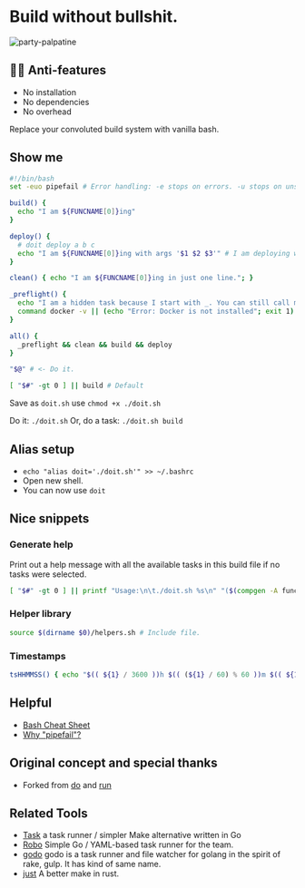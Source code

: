 # Build without bullshit.
![party-palpatine](https://user-images.githubusercontent.com/24665/174114761-42dfba9c-dcae-473b-8d83-aee59629f7aa.gif)

## 🏴‍☠️ Anti-features
* No installation
* No dependencies
* No overhead

Replace your convoluted build system with vanilla bash.

## Show me

```bash
#!/bin/bash
set -euo pipefail # Error handling: -e stops on errors. -u stops on unset variables. -o pipefail stops pipelines on fail: https://mobile.twitter.com/b0rk/status/1314345978963648524

build() {
  echo "I am ${FUNCNAME[0]}ing"
}

deploy() {
  # doit deploy a b c
  echo "I am ${FUNCNAME[0]}ing with args '$1 $2 $3'" # I am deploying with $1=a $2=b and $3=c
}

clean() { echo "I am ${FUNCNAME[0]}ing in just one line."; }

_preflight() {
  echo "I am a hidden task because I start with _. You can still call me directly"
  command docker -v || (echo "Error: Docker is not installed"; exit 1) # Check for command.
}

all() {
  _preflight && clean && build && deploy
}

"$@" # <- Do it.

[ "$#" -gt 0 ] || build # Default
```
Save as `doit.sh` use `chmod +x ./doit.sh`

Do it: `./doit.sh`
Or, do a task: `./doit.sh build`

## Alias setup
* `echo "alias doit='./doit.sh'" >> ~/.bashrc`
* Open new shell.
* You can now use `doit`

## Nice snippets

### Generate help
Print out a help message with all the available tasks in this build file if no tasks were selected.
```bash
[ "$#" -gt 0 ] || printf "Usage:\n\t./doit.sh %s\n" "($(compgen -A function | grep '^[^_]' | paste -sd '|' -))"
```

### Helper library
```bash
source $(dirname $0)/helpers.sh # Include file.
```

### Timestamps
```bash
tsHHMMSS() { echo "$(( ${1} / 3600 ))h $(( (${1} / 60) % 60 ))m $(( ${1} % 60 ))s"; }
```

## Helpful

* [Bash Cheat Sheet](https://bertvv.github.io/cheat-sheets/Bash.html)
* [Why "pipefail"?](https://mobile.twitter.com/b0rk/status/1314345978963648524)


## Original concept and special thanks
* Forked from [do](https://github.com/8gears/do) and [run](https://github.com/icetbr/run)

## Related Tools

* [Task](http://taskfile.org/#/usage) a task runner / simpler Make alternative written in Go
* [Robo](https://github.com/tj/robo) Simple Go / YAML-based task runner for the team.
* [godo](https://github.com/go-godo/godo) godo is a task runner and file watcher for golang in the spirit of rake, gulp. It has kind of same name.
* [just](https://github.com/casey/just) A better make in rust.
